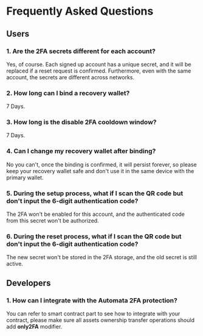 # Frequently Asked Questions

## Users

### **1. Are the 2FA secrets different for each account?**

Yes, of course. Each signed up account has a unique secret, and it will be replaced if a reset request is confirmed. Furthermore, even with the same account, the secrets are different across networks.

### **2. How long can I bind a recovery wallet?**

7 Days.

### **3. How long is the disable 2FA cooldown window?**

7 Days.

### **4. Can I change my recovery wallet after binding?**

No you can't, once the binding is confirmed, it will persist forever, so please keep your recovery wallet safe and don't use it in the same device with the primary wallet.

### **5. During the setup process, what if I scan the QR code but don't input the 6-digit authentication code?**

The 2FA won't be enabled for this account, and the authenticated code from this secret won't be authorized.

### **6. During the reset process, what if I scan the QR code but don't input the 6-digit authentication code?**

The new secret won't be stored in the 2FA storage, and the old secret is still active.

## Developers

### **1. How can I integrate with the Automata 2FA protection?**

You can refer to smart contract part to see how to integrate with your contract, please make sure all assets ownership transfer operations should add **only2FA** modifier.